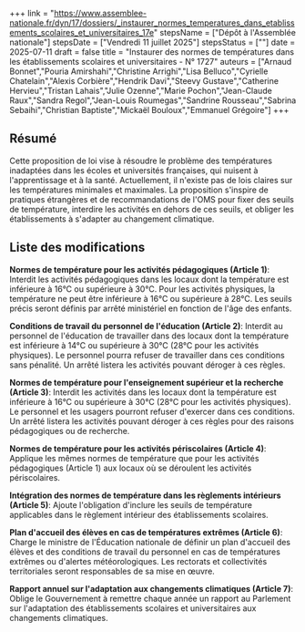 +++
link = "https://www.assemblee-nationale.fr/dyn/17/dossiers/_instaurer_normes_temperatures_dans_etablissements_scolaires_et_universitaires_17e"
stepsName = ["Dépôt à l'Assemblée nationale"]
stepsDate = ["Vendredi 11 juillet 2025"]
stepsStatus = [""]
date = 2025-07-11
draft = false
title = "Instaurer des normes de températures dans les établissements scolaires et universitaires - N° 1727"
auteurs = ["Arnaud Bonnet","Pouria Amirshahi","Christine Arrighi","Lisa Belluco","Cyrielle Chatelain","Alexis Corbière","Hendrik Davi","Steevy Gustave","Catherine Hervieu","Tristan Lahais","Julie Ozenne","Marie Pochon","Jean-Claude Raux","Sandra Regol","Jean-Louis Roumegas","Sandrine Rousseau","Sabrina Sebaihi","Christian Baptiste","Mickaël Bouloux","Emmanuel Grégoire"]
+++

## Résumé

Cette proposition de loi vise à résoudre le problème des températures inadaptées dans les écoles et universités françaises, qui nuisent à l'apprentissage et à la santé. Actuellement, il n'existe pas de lois claires sur les températures minimales et maximales. La proposition s'inspire de pratiques étrangères et de recommandations de l'OMS pour fixer des seuils de température, interdire les activités en dehors de ces seuils, et obliger les établissements à s'adapter au changement climatique.

## Liste des modifications

**Normes de température pour les activités pédagogiques (Article 1)**: Interdit les activités pédagogiques dans les locaux dont la température est inférieure à 16°C ou supérieure à 30°C. Pour les activités physiques, la température ne peut être inférieure à 16°C ou supérieure à 28°C. Les seuils précis seront définis par arrêté ministériel en fonction de l'âge des enfants.

**Conditions de travail du personnel de l'éducation (Article 2)**: Interdit au personnel de l'éducation de travailler dans des locaux dont la température est inférieure à 14°C ou supérieure à 30°C (28°C pour les activités physiques). Le personnel pourra refuser de travailler dans ces conditions sans pénalité. Un arrêté listera les activités pouvant déroger à ces règles.

**Normes de température pour l'enseignement supérieur et la recherche (Article 3)**: Interdit les activités dans les locaux dont la température est inférieure à 16°C ou supérieure à 30°C (28°C pour les activités physiques). Le personnel et les usagers pourront refuser d'exercer dans ces conditions. Un arrêté listera les activités pouvant déroger à ces règles pour des raisons pédagogiques ou de recherche.

**Normes de température pour les activités périscolaires (Article 4)**: Applique les mêmes normes de température que pour les activités pédagogiques (Article 1) aux locaux où se déroulent les activités périscolaires.

**Intégration des normes de température dans les règlements intérieurs (Article 5)**: Ajoute l'obligation d'inclure les seuils de température applicables dans le règlement intérieur des établissements scolaires.

**Plan d'accueil des élèves en cas de températures extrêmes (Article 6)**: Charge le ministre de l'Éducation nationale de définir un plan d'accueil des élèves et des conditions de travail du personnel en cas de températures extrêmes ou d'alertes météorologiques. Les rectorats et collectivités territoriales seront responsables de sa mise en œuvre.

**Rapport annuel sur l'adaptation aux changements climatiques (Article 7)**: Oblige le Gouvernement à remettre chaque année un rapport au Parlement sur l'adaptation des établissements scolaires et universitaires aux changements climatiques.
